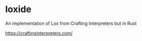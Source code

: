 # loxide
An implementation of Lox from Crafting Interpreters but in Rust

https://craftinginterpreters.com/
